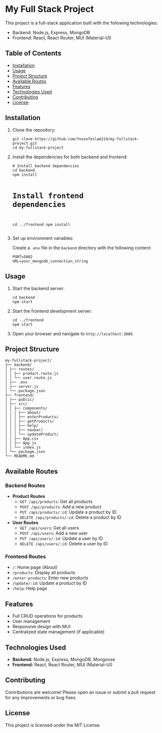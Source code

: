 <body>
    <h1>My Full Stack Project</h1>
    <p>This project is a full-stack application built with the following technologies:</p>
    <ul>
        <li>Backend: Node.js, Express, MongoDB</li>
        <li>Frontend: React, React Router, MUI (Material-UI)</li>
    </ul>
    <h2>Table of Contents</h2>
    <ul>
        <li><a href="#installation">Installation</a></li>
        <li><a href="#usage">Usage</a></li>
        <li><a href="#project-structure">Project Structure</a></li>
        <li><a href="#available-routes">Available Routes</a></li>
        <li><a href="#features">Features</a></li>
        <li><a href="#technologies-used">Technologies Used</a></li>
        <li><a href="#contributing">Contributing</a></li>
        <li><a href="#license">License</a></li>
    </ul>
    <h2 id="installation">Installation</h2>
    <ol>
        <li>Clone the repository:
            <pre><code>git clone https://github.com/Yousefeslam214/my-fullstack-project.git
cd my-fullstack-project</code></pre>
</li>
<li>Install the dependencies for both backend and frontend:
<pre><code># Install backend dependencies
cd backend
npm install

# Install frontend dependencies

cd ../frontend
npm install</code></pre></li>
<li>Set up environment variables:
<p>Create a <code>.env</code> file in the <code>backend</code> directory with the following content:</p>
<pre><code>PORT=5002
URL=your_mongodb_connection_string</code></pre>
</li>
</ol>
    <h2 id="usage">Usage</h2>
    <ol>
        <li>Start the backend server:
            <pre><code>cd backend
npm start</code></pre>
</li>
    <li>Start the frontend development server:
        <pre><code>cd ../frontend
npm start</code></pre>
</li>
<li>Open your browser and navigate to <code>http://localhost:3000</code>.</li>
</ol>
    <h2 id="project-structure">Project Structure</h2>
    <pre><code>my-fullstack-project/
├── backend/
│ ├── routes/
│ │ ├── product.route.js
│ │ └── user.route.js
│ ├── .env
│ ├── server.js
│ └── package.json
├── frontend/
│ ├── public/
│ ├── src/
│ │ ├── components/
│ │ │ ├── about/
│ │ │ ├── enterProducts/
│ │ │ ├── getProducts/
│ │ │ ├── help/
│ │ │ ├── navbar/
│ │ │ └── updateProduct/
│ │ ├── App.css
│ │ ├── App.js
│ │ └── index.js
│ └── package.json
└── README.md</code></pre>
</pre>
    <h2 id="available-routes">Available Routes</h2>
    <h3>Backend Routes</h3>
    <ul>
        <li><strong>Product Routes</strong>
            <ul>
                <li><code>GET /api/products</code>: Get all products</li>
                <li><code>POST /api/products</code>: Add a new product</li>
                <li><code>PUT /api/products/:id</code>: Update a product by ID</li>
                <li><code>DELETE /api/products/:id</code>: Delete a product by ID</li>
            </ul>
        </li>
        <li><strong>User Routes</strong>
            <ul>
                <li><code>GET /api/users</code>: Get all users</li>
                <li><code>POST /api/users</code>: Add a new user</li>
                <li><code>PUT /api/users/:id</code>: Update a user by ID</li>
                <li><code>DELETE /api/users/:id</code>: Delete a user by ID</li>
            </ul>
        </li>
    </ul>
    <h3>Frontend Routes</h3>
    <ul>
        <li><code>/</code>: Home page (About)</li>
        <li><code>/products</code>: Display all products</li>
        <li><code>/enter-products</code>: Enter new products</li>
        <li><code>/update/:id</code>: Update a product by ID</li>
        <li><code>/help</code>: Help page</li>
    </ul>
    <h2 id="features">Features</h2>
    <ul>
        <li>Full CRUD operations for products</li>
        <li>User management</li>
        <li>Responsive design with MUI</li>
        <li>Centralized state management (if applicable)</li>
    </ul>
    <h2 id="technologies-used">Technologies Used</h2>
    <ul>
        <li><strong>Backend:</strong> Node.js, Express, MongoDB, Mongoose</li>
        <li><strong>Frontend:</strong> React, React Router, MUI (Material-UI)</li>
    </ul>
    <h2 id="contributing">Contributing</h2>
    <p>Contributions are welcome! Please open an issue or submit a pull request for any improvements or bug fixes.</p>
    <h2 id="license">License</h2>
    <p>This project is licensed under the MIT License.</p>
</body>

